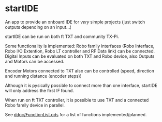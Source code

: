 # startIDE
An app to provide an onboard IDE for *very* simple projects (just switch outputs depending on an input...)

startIDE can be run on both ft TXT and community TX-Pi.

Some functionality is implemented: Robo family interfaces (Robo Interface, Robo I/O Extention, Robo LT controller and RF Data link) can be connected.
Digital Inputs can be evaluated on both TXT and Robo device, also Outputs and Motors can be accessed.

Encoder Motors connected to TXT also can be controlled (speed, direction and running distance (encoder steps))

Although it is pysically possible to connect more than one interface, startIDE will only address the first IF found.

When run on ft TXT controller, it is possible to use TXT and a connected Robo family device in parallel.

See [ddoc/FunctionList.ods](ddoc/FunctionList.ods) for a list of functions implemented/planned.
